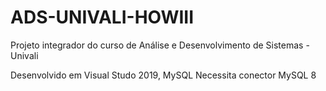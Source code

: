 # ADS-UNIVALI-HOWIII

Projeto integrador do curso de Análise e Desenvolvimento de Sistemas - Univali

Desenvolvido em Visual Studo 2019, MySQL
Necessita conector MySQL 8
